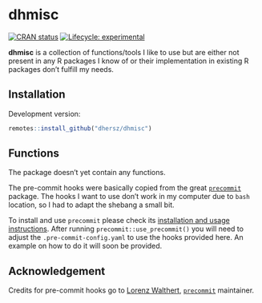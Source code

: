 
# dhmisc

[![CRAN
status](https://www.r-pkg.org/badges/version/dhmisc)](https://CRAN.R-project.org/package=dhmisc)
[![Lifecycle:
experimental](https://img.shields.io/badge/lifecycle-experimental-orange.svg)](https://www.tidyverse.org/lifecycle/#experimental)

**dhmisc** is a collection of functions/tools I like to use but are
either not present in any R packages I know of or their implementation
in existing R packages don’t fulfill my needs.

## Installation

Development version:

``` r
remotes::install_github("dhersz/dhmisc")
```

## Functions

The package doesn’t yet contain any functions.

The pre-commit hooks were basically copied from the great
[`precommit`](https://github.com/lorenzwalthert/precommit) package. The
hooks I want to use don’t work in my computer due to `bash` location, so
I had to adapt the shebang a small bit.

To install and use `precommit` please check its [installation and usage
instructions](https://github.com/lorenzwalthert/precommit#installation).
After running `precommit::use_precommit()` you will need to adjust the
`.pre-commit-config.yaml` to use the hooks provided here. An example on
how to do it will soon be provided.

## Acknowledgement

Credits for pre-commit hooks go to [Lorenz
Walthert](https://github.com/lorenzwalthert),
[`precommit`](https://github.com/lorenzwalthert/precommit) maintainer.
